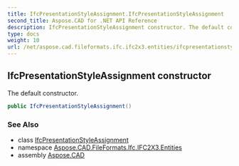 ```yaml
---
title: IfcPresentationStyleAssignment.IfcPresentationStyleAssignment
second_title: Aspose.CAD for .NET API Reference
description: IfcPresentationStyleAssignment constructor. The default constructor
type: docs
weight: 10
url: /net/aspose.cad.fileformats.ifc.ifc2x3.entities/ifcpresentationstyleassignment/ifcpresentationstyleassignment/
---
```

## IfcPresentationStyleAssignment constructor

The default constructor.

```csharp
public IfcPresentationStyleAssignment()
```

### See Also

* class [IfcPresentationStyleAssignment](../)
* namespace [Aspose.CAD.FileFormats.Ifc.IFC2X3.Entities](../../ifcpresentationstyleassignment/)
* assembly [Aspose.CAD](../../../)


